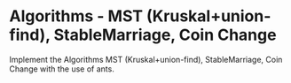 # Algorithms - MST (Kruskal+union-find), StableMarriage, Coin Change
 Implement the Algorithms MST (Kruskal+union-find), StableMarriage, Coin Change with the use of ants.
